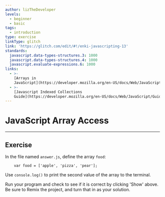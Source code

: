 ```yaml
---
author: lizTheDeveloper
levels:
  - beginner
  - basic
tags:
  - introduction
type: exercise
linkType: glitch
link: 'https://glitch.com/edit/#!/enki-javascripting-13'
standards:
  javascript.data-types-structures.3: 1000
  javascript.data-types-structures.4: 1000
  javascript.evaluate-expressions.6: 1000
links:
  - >-
    [Arrays in
    JavaScript](https://developer.mozilla.org/en-US/docs/Web/JavaScript/Reference/Global_Objects/Array){documentation}
  - >-
    [Javascript Indexed Collections
    Guide](https://developer.mozilla.org/en-US/docs/Web/JavaScript/Guide/Indexed_collections){walkthrough}
---
```


# JavaScript Array Access


---

## Exercise

In the file named `answer.js`, define the array `food`:

        var food = ['apple', 'pizza', 'pear'];

Use `console.log()` to print the second value of the array to the terminal.

Run your program and check to see if it is correct by clicking 'Show' above.
Be sure to Remix the project, and turn that in as your solution.
